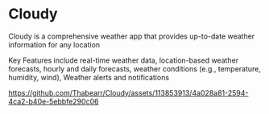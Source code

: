 # Cloudy
Cloudy is a comprehensive weather app that provides up-to-date weather information for any location

Key Features include real-time weather data, location-based weather forecasts, hourly and daily forecasts, weather conditions (e.g., temperature, humidity, wind), Weather alerts and notifications


https://github.com/Thabearr/Cloudy/assets/113853913/4a028a81-2594-4ca2-b40e-5ebbfe290c06

